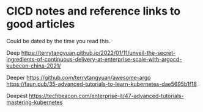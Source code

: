 CICD notes and reference links to good articles
================================================

Could be dated by the time you read this.

Deep
https://terrytangyuan.github.io/2022/01/11/unveil-the-secret-ingredients-of-continuous-delivery-at-enterprise-scale-with-argocd-kubecon-china-2021/

Deeper
https://github.com/terrytangyuan/awesome-argo
https://faun.pub/35-advanced-tutorials-to-learn-kubernetes-dae5695b1f18

Deepest
https://techbeacon.com/enterprise-it/47-advanced-tutorials-mastering-kubernetes
